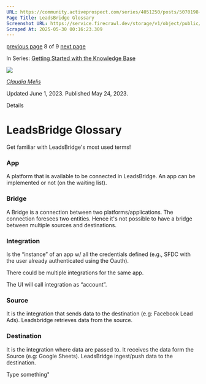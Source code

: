 ```yaml
---
URL: https://community.activeprospect.com/series/4051250/posts/5070198-leadsbridge-glossary
Page Title: LeadsBridge Glossary
Screenshot URL: https://service.firecrawl.dev/storage/v1/object/public/media/screenshot-132973cb-9c49-4ea5-89fa-e72319b0a7d6.png
Scraped At: 2025-05-30 00:16:23.309
---
```


[previous page](https://community.activeprospect.com/series/4051250/posts/4054502-activeprospect-product-glossary) 8 of 9 [next page](https://community.activeprospect.com/series/4051250/posts/4883927-trustedform-glossary)

In Series: [Getting Started with the Knowledge Base](https://community.activeprospect.com/series/4051250-getting-started-with-the-knowledge-base)

[![](https://content2.bloomfire.com/avatars/users/1451136/thumb/thumbnail.png?f=1623686660&Expires=1748567764&Signature=Q7x0EwlxES0hvUgBHOYTTGeGR3odqFWLEzt7O-xmCXlP96mar1s5oe9tW3fMpzluxTm11P9GYwlqaEZzVQoiPHx5Em9I8Zg9SieGpWMPxP~zejUlB9Kdkje0AR2sl6YPYOEivTAjQuDSX6l6GvCgOgDMNLH3WzK0p~K6PLRhSIJngXS~mM3tMk1CaX4yCakXlTKQROVt2bZuKLbAWOlp742ugbt4wRxc4nnSEG1pEjwuFGnUeOvPdFljX9y1m6mzKMdH73FRM3yhu285pMQf4YR6ClB1L2SbAju0wVyUrSU5OlrMU1~sZloQeSNNUoeqkHR2feRCiE-B4cGRd5-r9A__&Key-Pair-Id=APKAIDFCFZ2UHE5LPIUA)](https://community.activeprospect.com/memberships/8017840-claudia-melis)

[_Claudia Melis_](https://community.activeprospect.com/memberships/8017840-claudia-melis)

Updated June 1, 2023. Published May 24, 2023.

Details

# LeadsBridge Glossary

Get familiar with LeadsBridge's most used terms!

### App

A platform that is available to be connected in LeadsBridge. An app can be implemented or not (on the waiting list).

### Bridge

A Bridge is a connection between two platforms/applications. The connection foresees two entities. Hence it's not possible to have a bridge between multiple sources and destinations.

### Integration

Is the “instance” of an app w/ all the credentials defined (e.g., SFDC with the user already authenticated using the Oauth).

There could be multiple integrations for the same app.

The UI will call integration as “account”.

### Source

It is the integration that sends data to the destination (e.g: Facebook Lead Ads). Leadsbridge retrieves data from the source.

### Destination

It is the integration where data are passed to. It receives the data form the Source (e.g: Google Sheets). LeadsBridge ingest/push data to the destination.

Type something"


